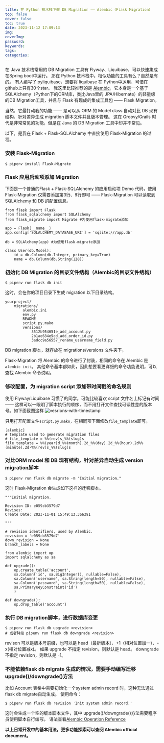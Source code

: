 ```yaml
---
title: 在 Python 技术栈下做 DB Migration —— Alembic（Flask Migration）
top: false
cover: false
toc: true
date: 2023-11-12 17:09:13
img:
coverImg:
password:
keywords:
tags:
categories:
---
```



在 Java 技术栈常用的 DB Migration 工具有 Flyway、Liquibase，可以快速集成在Spring boot中运行。
那在 Python 技术栈中，相似功能的工具有么？自然是有的。
有人编写了 pyliquibase，想要将 liquibase 在 Python中运用，可惜在 github上只有30个star。
我这里比较推荐的是 [Alembic](https://alembic.sqlalchemy.org/en/latest/)，它本身是一个基于 SQLAlchemy（Python下的ORM库，类比Java里的 JPA/Hibernate）的轻量级的DB Migration工具，并且与 Flask 有现成的集成工具包 —— Flask Migration。

当然，它最打动我的功能 —— 是可以从 ORM 的 Model class 自动对比 DB 现有结构，针对差异生成 migration 脚本文件并且版本管理。
这在 Groovy/Grails 时代是非常常见的功能，但是在 Java 的 DB Migration 工具中却并不常见。

以下，是我在 Flask + Flask-SQLAlchemy 中直接使用 Flask-Migration 的过程。
### 安装 Flask-Migration
```
$ pipenv install Flask-Migrate
```

### Flask 应用启动项添加 Migration
下面是一个普通的Flask + Flask-SQLAlchemy 的应用启动项 Demo 代码，使用 Flask-Migration 仅需要添加第3行、8行即可 —— Flask-Migration 可以读取到 SQLAlchemy 和 DB 的配置信息。
```
from flask import Flask
from flask_sqlalchemy import SQLAlchemy
from flask_migrate import Migrate #为使用flask-migrate添加

app = Flask(__name__)
app.config['SQLALCHEMY_DATABASE_URI'] = 'sqlite:///app.db'

db = SQLAlchemy(app) #为使用flask-migrate添加

class User(db.Model):
    id = db.Column(db.Integer, primary_key=True)
    name = db.Column(db.String(128))
```

### 初始化 DB Migration 的目录文件结构（Alembic的目录文件结构）
```
$ pipenv run flask db init
```
这时，会在你的项目目录下生成 migration 以下目录结构。
```
yourproject/
    migrations/
        alembic.ini
        env.py
        README
        script.py.mako
        versions/
            3512b954651e_add_account.py
            2b1ae634e5cd_add_order_id.py
            3adcc9a56557_rename_username_field.py
```
DB migration 脚本，就存放在 migrations/versions 文件夹下。

Flask-Migration 将 Alembic 的命令进行了封装，相同的命令在 Alembic 是 `alembic init`。
其他命令基本都如此，因此想要看更详细的命令功能说明，可以查找 Alembic 命令说明。

### 修改配置，为 migration script 添加带时间戳的命名规则
使用 Flyway/Liquibase 习惯了的同学，可能比较喜欢 script 文件名上标记有时间 —— 这样可以一眼明了脚本执行的顺序，而不用打开文件查找可读性差的版本号。如下面截图这样
![vesrions-with-timestamp](./在Python技术栈下做DB-Migration-——-Flask-Migration/version-with-timestamp.png)

只用打开配置文件`script.py.mako`，在相同项下面修改`file_template`即可。
```
[alembic]
# template used to generate migration files
# file_template = %%(rev)s_%%(slug)s
file_template = %%(year)d_%%(month).2d_%%(day).2d_%%(hour).2d%%(minute).2d-%%(rev)s_%%(slug)s
```

### 对比ORM model 和 DB 现有结构，针对差异自动生成 version migration脚本
```
$ pipenv run flask db migrate -m "Initial migration."
```
这时 Flask-Migration 会生成如下这样的迁移脚本。
```
"""Initial migration.

Revision ID: e059cb3579d7
Revises: 
Create Date: 2023-11-01 15:49:13.366391

"""

# revision identifiers, used by Alembic.
revision = 'e059cb3579d7'
down_revision = None
branch_labels = None

from alembic import op
import sqlalchemy as sa

def upgrade():
    op.create_table('account',
    sa.Column('id', sa.BigInteger(), nullable=False),
    sa.Column('username', sa.String(length=50), nullable=False),
    sa.Column('password', sa.String(length=50), nullable=False),
    sa.PrimaryKeyConstraint('id')
    )

def downgrade():
    op.drop_table('account')
```

### 执行 DB migration脚本，进行数据库变更
```
$ pipenv run flask db upgrade <revision>
# 或者降级 pipenv run flask db downgrade <revision>
```
revison 可以是版本号前缀，也可以是 head（最新版本）、+1（相对位置加一）、-x(相对位置减x)。
如果 upgrade 不指定 revision，则默认是 head。
downgrade 不指定 revision，则默认是 -1。

### 不能依赖flask db migrate 生成的情况，需要手动编写迁移upgrade()/downgrade()方法
比如 Account 表格中需要初始化一个system admin record 时，这种无法通过flask db migrate自动生成。
使用命令：
```
$ pipenv run flask db revision 'Init system admin record.'
```
这时会生成一个空的版本脚本文件，其中 upgrade()/downgrade()方法需要程序员使用脚本自行编写。
语法查看[Alembic Operation Reference](https://alembic.sqlalchemy.org/en/latest/ops.html)


**以上日常开发中的基本用法，更多功能探索可以查阅 Alembic official document。**